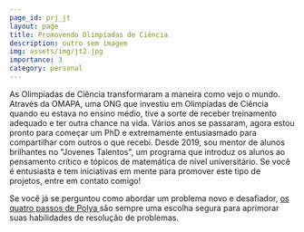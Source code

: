 ```yaml
---
page_id: prj_jt
layout: page
title: Promovendo Olimpíadas de Ciência
description: outro sem imagem
img: assets/img/jt2.jpg
importance: 3
category: personal
---
```


As Olimpíadas de Ciência transformaram a maneira como vejo o mundo.
Através da OMAPA, uma ONG que investiu em Olimpíadas de Ciência quando eu estava no ensino médio, tive a sorte de receber treinamento adequado e ter outra chance na vida.
Vários anos se passaram, agora estou pronto para começar um PhD e extremamente entusiasmado para compartilhar com outros o que recebi. Desde 2019, sou mentor de alunos brilhantes no "Jovenes Talentos", um programa que introduz
os alunos ao pensamento crítico e tópicos de matemática de nível universitário. Se você é entusiasta e tem iniciativas em mente para promover este tipo de projetos, entre em contato comigo!

Se você já se perguntou como abordar um problema novo e desafiador, <a href="https://math.berkeley.edu/~gmelvin/polya.pdf"> os quatro passos de Polya </a> são sempre uma escolha segura para aprimorar suas habilidades de resolução de problemas.
